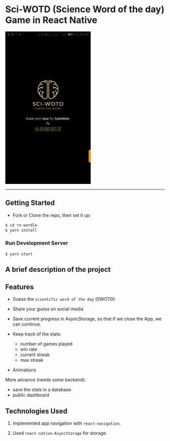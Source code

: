 # Sci-WOTD (Science Word of the day) Game in React Native

<span>
<img src="./docs/assets/preview.gif" alt="preview"  width="270" />
</span>

<hr />

## Getting Started

- Fork or Clone the repo, then set it up:

```
$ cd rn-wordle
$ yarn install
```

### Run Development Server

```
$ yarn start
```

## A brief description of the project

## Features

- Guess the `scientific word of the day` (SWOTD)

- Share your guess on social media

- Save current progress in AsyncStorage, so that if we close the App, we can continue.

- Keep track of the stats:

  - number of games played
  - win rate
  - current streak
  - max streak

- Animations

More advance (needs some backend):

- save the stats in a database
- public dashboard

## Technologies Used

1. Implemented app navigation with `react-navigation`.

2. Used `react-native-AsyncStorage` for storage.
